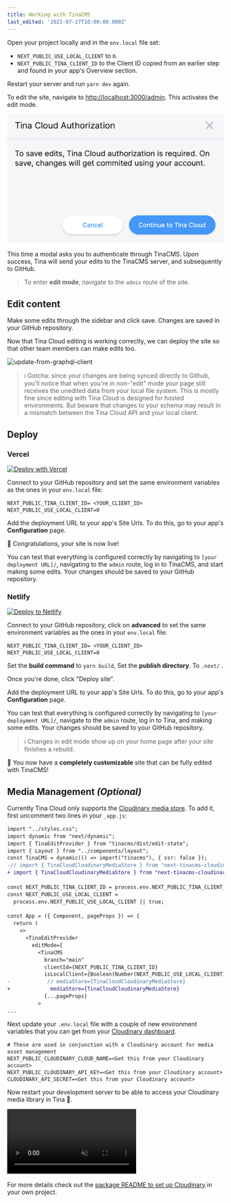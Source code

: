 ```yaml
---
title: Working with TinaCMS
last_edited: '2021-07-27T10:00:00.000Z'
---
```


Open your project locally and in the `env.local` file set:

- `NEXT_PUBLIC_USE_LOCAL_CLIENT` to `0`.
- `NEXT_PUBLIC_TINA_CLIENT_ID` to the Client ID copied from an earlier step and found in your app's Overview section.

Restart your server and run `yarn dev` again.

To edit the site, navigate to <a href="http://localhost:3000/admin" target="_blank">http://localhost:3000/admin</a>. This activates the edit mode.

![](https://raw.githubusercontent.com/tinacms/tina-cloud-starter/main/public/uploads/tina-cloud-authorization.png)

This time a modal asks you to authenticate through TinaCMS. Upon success, Tina will send your edits to the TinaCMS server, and subsequently to GitHub.

> To enter **edit mode**, navigate to the `admin` route of the site.

## Edit content

Make some edits through the sidebar and click save.
Changes are saved in your GitHub repository.

Now that Tina Cloud editing is working correctly, we can deploy the site so that other team members can make edits too.

![update-from-graphql-client](/img/update-from-graphql-client.jpg)

> ℹ️ Gotcha: since your changes are being synced directly to Github, you'll notice that when you're in non-"edit" mode your page still receives the unedited data from your local file system. This is mostly fine since editing with Tina Cloud is designed for hosted environments. But beware that changes to your schema may result in a mismatch between the Tina Cloud API and your local client.

## Deploy

### Vercel

[![Deploy with Vercel](https://vercel.com/button)](https://vercel.com/new/)

Connect to your GitHub repository and set the same environment variables as the ones in your `env.local` file:

```
NEXT_PUBLIC_TINA_CLIENT_ID= <YOUR_CLIENT_ID>
NEXT_PUBLIC_USE_LOCAL_CLIENT=0
```

Add the deployment URL to your app's Site Urls. To do this, go to your app's **Configuration** page.

🎉 Congratulations, your site is now live!

You can test that everything is configured correctly by navigating to `[your deployment URL]/`, navigating to the `admin` route,
log in to TinaCMS, and start making some edits. Your changes should be saved to your GitHub repository.

### Netlify

[![Deploy to Netlify](https://www.netlify.com/img/deploy/button.svg)](https://app.netlify.com/start/)

Connect to your GitHub repository, click on **advanced** to set the same environment variables as the ones in your `env.local` file:

```
NEXT_PUBLIC_TINA_CLIENT_ID= <YOUR_CLIENT_ID>
NEXT_PUBLIC_USE_LOCAL_CLIENT=0
```

Set the **build command** to `yarn build`,
Set the **publish directory**. To `.next/` .

Once you're done, click "Deploy site".

Add the deployment URL to your app's Site Urls. To do this, go to your app's **Configuration** page.

You can test that everything is configured correctly by navigating to `[your deployment URL]/`, navigate to the `admin` route,
log in to Tina, and making some edits. Your changes should be saved to your GitHub repository.

> ℹ️ Changes in edit mode show up on your home page after your site finishes a rebuild.

🎉 You now have a **completely customizable** site that can be fully edited with TinaCMS!

## Media Management _(Optional)_

Currently Tina Cloud only supports the <a href="https://github.com/tinacms/tinacms/tree/main/packages/next-tinacms-cloudinary" target="_blank">Cloudinary media store</a>. To add it, first uncomment two lines in your `_app.js`:

```diff
import "../styles.css";
import dynamic from "next/dynamic";
import { TinaEditProvider } from "tinacms/dist/edit-state";
import { Layout } from "../components/layout";
const TinaCMS = dynamic(() => import("tinacms"), { ssr: false });
-// import { TinaCloudCloudinaryMediaStore } from "next-tinacms-cloudinary";
+ import { TinaCloudCloudinaryMediaStore } from "next-tinacms-cloudinary";

const NEXT_PUBLIC_TINA_CLIENT_ID = process.env.NEXT_PUBLIC_TINA_CLIENT_ID;
const NEXT_PUBLIC_USE_LOCAL_CLIENT =
  process.env.NEXT_PUBLIC_USE_LOCAL_CLIENT || true;

const App = ({ Component, pageProps }) => {
  return (
    <>
      <TinaEditProvider
        editMode={
          <TinaCMS
            branch="main"
            clientId={NEXT_PUBLIC_TINA_CLIENT_ID}
            isLocalClient={Boolean(Number(NEXT_PUBLIC_USE_LOCAL_CLIENT))}
-            // mediaStore={TinaCloudCloudinaryMediaStore}
+             mediaStore={TinaCloudCloudinaryMediaStore}
            {...pageProps}
          >
...
```

Next update your `.env.local` file with a couple of new environment variables that you can get from your [Cloudinary dashboard](https://cloudinary.com/console/).

```env
# These are used in conjunction with a Cloudinary account for media asset management
NEXT_PUBLIC_CLOUDINARY_CLOUD_NAME=<Get this from your Cloudinary account>
NEXT_PUBLIC_CLOUDINARY_API_KEY=<Get this from your Cloudinary account>
CLOUDINARY_API_SECRET=<Get this from your Cloudinary account>
```

Now restart your development server to be able to access your Cloudinary media library in Tina 🤩.

<!-- Not sure why but when this comment is here the video autoplay works. When it is not here it does not work -->


<video autoplay muted loop>
  <source src="/img/tina-starter/Media_video.mp4" type="video/mp4" />
  Your browser does not support the video tag.
</video>

<!--  -->

For more details check out the <a href="https://github.com/tinacms/tinacms/tree/main/packages/next-tinacms-cloudinary" target="_blank">package README to set up Cloudinary</a> in your own project.
